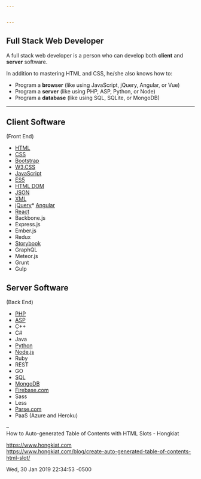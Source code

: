 ```yaml
---


---
```


<h2 id="full-stack-web-developer">Full Stack Web Developer</h2>
<p>A full stack web developer is a person who can develop both <strong>client</strong> and<br>
<strong>server</strong> software.</p>
<p>In addition to mastering HTML and CSS, he/she also knows how to:</p>
<ul>
<li>Program a <strong>browser</strong> (like using JavaScript, jQuery, Angular, or Vue)</li>
<li>Program a <strong>server</strong> (like using PHP, ASP, Python, or Node)</li>
<li>Program a <strong>database</strong> (like using SQL, SQLite, or MongoDB)</li>
</ul>
<hr>
<h2 id="client-software">Client Software</h2>
<p>(Front End)</p>
<ul>
<li><a href="https://www.w3schools.com/whatis/whatis_html.asp">HTML</a></li>
<li><a href="https://www.w3schools.com/whatis/whatis_css.asp">CSS</a></li>
<li><a href="https://www.w3schools.com/whatis/whatis_bootstrap.asp">Bootstrap</a></li>
<li><a href="https://www.w3schools.com/whatis/whatis_w3css.asp">W3.CSS</a></li>
<li><a href="https://www.w3schools.com/whatis/whatis_js.asp">JavaScript</a></li>
<li><a href="https://www.w3schools.com/whatis/whatis_es5.asp">ES5</a></li>
<li><a href="https://www.w3schools.com/whatis/whatis_htmldom.asp">HTML DOM</a></li>
<li><a href="https://www.w3schools.com/whatis/whatis_json.asp">JSON</a></li>
<li><a href="https://www.w3schools.com/whatis/whatis_xml.asp">XML</a></li>
<li><a href="https://www.w3schools.com/jquery/default.asp">jQuery</a><a href="https://www.w3schools.com/jquery/default.asp"></a>* <a href="https://www.w3schools.com/jquery/default.asp"></a><a href="https://www.w3schools.com/whatis/whatis_angularjs.asp">Angular</a></li>
<li><a href="https://www.w3schools.com/whatis/whatis_react.asp">React</a></li>
<li>Backbone.js</li>
<li>Express.js</li>
<li>Ember.js</li>
<li>Redux</li>
<li><a href="https://storybook.js.org/basics/quick-start-guide/">Storybook</a></li>
<li>GraphQL</li>
<li>Meteor.js</li>
<li>Grunt</li>
<li>Gulp</li>
</ul>
<h2 id="server-software">Server Software</h2>
<p>(Back End)</p>
<ul>
<li><a href="https://www.w3schools.com/php/default.asp">PHP</a></li>
<li><a href="https://www.w3schools.com/asp/default.asp">ASP</a></li>
<li>C++</li>
<li>C#</li>
<li>Java</li>
<li><a href="https://www.w3schools.com/python/default.asp">Python</a></li>
<li><a href="https://www.w3schools.com/nodejs/default.asp">Node.js</a></li>
<li>Ruby</li>
<li>REST</li>
<li>GO</li>
<li><a href="https://www.w3schools.com/whatis/whatis_sql.asp">SQL</a></li>
<li><a href="https://www.w3schools.com/nodejs/nodejs_mongodb.asp">MongoDB</a></li>
<li><a href="http://Firebase.com">Firebase.com</a></li>
<li>Sass</li>
<li>Less</li>
<li><a href="http://Parse.com">Parse.com</a></li>
<li>PaaS (Azure and Heroku)</li>
</ul>
<p>–<br>
How to Auto-generated Table of Contents with HTML Slots - Hongkiat</p>
<p><a href="https://www.hongkiat.com">https://www.hongkiat.com</a><br>
<a href="https://www.hongkiat.com/blog/create-auto-generated-table-of-contents-html-slot/">https://www.hongkiat.com/blog/create-auto-generated-table-of-contents-html-slot/</a></p>
<p>Wed, 30 Jan 2019 22:34:53 -0500</p>


